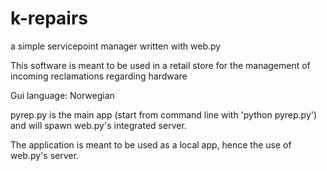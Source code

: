 # k-repairs
a simple servicepoint manager written with web.py

This software is meant to be used in a retail store for the management of incoming reclamations regarding hardware

Gui language: Norwegian

pyrep.py is the main app (start from command line with 'python pyrep.py') and will spawn web.py's integrated server.

The application is meant to be used as a local app, hence the use of web.py's server.
